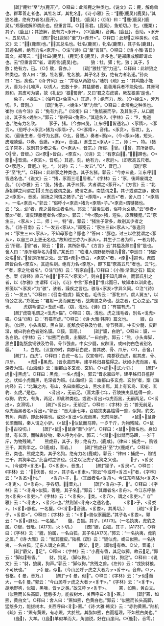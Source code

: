 <!-- { "loadSidebar": true } -->
　　[疏]“鹿牡”至“力{鹿开}”。○释曰：此辨鹿之种类也。《说文》云：鹿，解角兽也。群萃善走者也。其牡名ば，其牝名。《诗·小雅》云：“鹿{鹿吴}{鹿吴}。”其迹名速，绝有力者名{鹿开}。
　　：牡，{鹿吴}；（《诗》曰：“鹿{鹿吴}{鹿吴}。”郑康成解即谓此也。但重言耳。○，音君。{鹿吴}，鱼矩切。）牝，{鹿栗}；其子，{鹿且}；其迹解，绝有力<豕开>。（○{鹿栗}，音栗。{鹿且}，音助。<豕开>，五见切。）
　　[疏]“牡{鹿吴}”至“力<豕开>”。○释曰：此辨之种类也。《说文》云：“，{鹿章}也。”，其总名也。牡名{鹿吴}，牝名{鹿栗}，其子名{鹿且}，其迹名解，绝有力名<豕开>。○注“《诗》曰”至“言耳”。○释曰：《诗·小雅·吉日》篇文。郑笺云：“，牡曰{鹿吴}。{鹿吴}复{鹿吴}，言多也。”是郑康成解即谓此也。云“但重言耳”者，谓再言{鹿吴}也。
　　狼：牡，獾；牝，狼；其子，犭敫；绝有力，迅。（○犭敫，音亦。）
　　[疏]“狼牡”至“力迅”。○释曰：此辨狼之种类也。舍人曰：“狼，牡名獾，牝名狼，其子名犭敫，绝有力者名迅。”孙炎曰：“迅，疾也。”《诗·齐风》云：“并驱从两狼兮。”陆机《疏》云：“其鸣能小能大，善为小儿啼声，以诱人。去数十步，其猛健者，虽善用兵者不能免也。其膏可煎和，其皮可为裘，故《礼记》‘狼蜀膏’，又曰‘君之右虎裘，厥左狼裘’是也。”
　　兔子，<娩生>；（俗呼曰<兔需>。）其迹，；绝有力，欣。（○<娩生>，芳万切。，音刚。）
　　[疏]“兔子，<娩生>”至“力欣”。○释曰：此辨兔之种类也。崔豹《古今注》云：“兔有九孔。”《论衡》曰：“兔舐豪而孕，及其生子，从口而出，其子名<娩生>。”郭云：“俗呼曰<兔需>。”其迹名。《字林》云：“，兔道也。”绝有力名欣。
　　豕子，猪。（今亦曰彘，江东呼，皆通名。）<豕隋>，<豕贲>。（俗呼小<豕贲>猪为<豕隋>子。○<豕隋>，音伟。<豕贲>，音坟）。幺，幼。（最後生者，俗呼为幺豚。○幺，音腰。）奏者<豕р>。（今<豕р>猪，短头，皮理腠蹙。○奏，音腠。<豕р>，音温。）豕生三<豕从>；二，师；一，特。（猪生子常多，故别其少者之名。○<豕从>，音宗。）所寝，曾。（曾，其所卧蓐。○曾，音缯。）四<豕>皆白，<豕亥>。（《诗》云：“有豕白。”，蹄也。○<豕>，音滴。<豕亥>，音垓。）其迹，刻。绝有力，<豕厄>。（即豕高五尺者。○<豕厄>，音厄。）牝，。（《诗》云：“一发五。”○，音巴。）
　　[疏]“豕子”至“牝”。○释曰：此辨豕之种类也。其子名猪。郭云：“今亦曰彘，江东呼，皆通名也。”《说文》云：“猪，豕而三毛居者。”《字林》云：“豕，後蹄废谓之彘。”《小尔雅》云：“彘，猪也。其子曰豚，大者谓之<豕开>。”《方言》云：“北燕朝鲜之间谓之，关东西或谓之彘，或谓之豕。南楚谓之。其子或谓之豚，或谓之<豕奚>，音奚。吴扬之间谓之猪子。”云“<豕隋>，<豕贲>”者，舍人曰：“<豕隋>，一名<豕贲>。”郭云：“俗呼小<豕贲>猪为<豕隋>子。”<豕贲>谓犍猪也。云：“幺，幼”者，豕之最後生者名也。郭云：“最後生者，俗呼为幺豚。”云“奏者<豕р>”者，谓皮理腠蹙者名<豕р>。郭云：“今<豕р>猪，短头，皮理腠蹙。”云“豕生三，<豕从>；二，师；一，特”者，郭云：“猪生子常多，故别其少者之名。”《诗·召南》云：“一发五<豕从>。”郑笺云：“豕生三曰<豕从>。”张逸问曰：“豕生三曰<豕从>，不知母豕也？豚也？”答曰：“豚也，过三以往犹谓之<豕从>，以自三以上更无名也。”故知过三亦为<豕从>。其生子二者为师，一者为特。云“所寝，曾”者，郭云：“曾，其所卧蓐。”《方言》云“其槛及蓐曰曾”是也。舍人曰：“豕所寝草名为曾。”某氏曰：“临淮人谓野猪所寝为曾。”李巡曰：“猪卧处名曾。”曾是所居之处。云“四<豕>皆白，<豕亥>”者，<豕>，蹄也。豕四蹄皆白名<豕亥>。其迹名刻。绝有力名<豕厄>，即下篇“豕高五尺”者也。云“牝，”者，豕之牝者名。○注“《诗》云：‘有豕白。’○释曰：《小雅·渐渐之石》篇文也。案《诗经》直云“白”，不云“<豕亥>”，则白不知几蹄白。而郭氏引之者，以《尔雅》主谓释《诗》，《诗》中言“豕白”惟此而巳，故知本以训此也。郑笺以“<豕亥>”为“骇”，骇者，躁疾之言也。骇与<豕亥>字异义同。○注“《诗》云：‘一发五。’”○释曰：《召南·驺虞》篇文也。毛传云：“豕牝曰。虞人翼五，以待公之发。”郑笺云：“君射一发而翼五者，战禽兽之命也。战之者，仁心之至。”是也。
　　虎窃毛谓之<戋虎>猫。（窃，浅也。《诗》曰：“有猫有虎。”）
　　[疏]“虎窃毛谓之<戋虎>猫”。○释曰：窃，浅也。虎之浅毛者，别名<戋虎>猫。○注“《诗》曰：‘有猫有虎。’”○释曰：《诗·大雅·韩弈》篇文也。
　　貘，白豹。（似熊，小头庳脚，黑白驳，能舐食铜铁及竹骨。骨节强直。中实少髓，皮辟湿，或曰豹白色者别名貘。○貘，音陌。）
　　[疏]“貘，白豹”。○释曰：貘，一名白豹。《字林》云：“似熊而白黄，出蜀郡。”一曰白豹。郭云：“熊，小头庳脚，黑白，能舐食铜铁及竹骨。骨节强直。中实少髓，皮辟湿，或曰豹白色者别名貘。”
　　，白虎。（汉宣帝时，南郡获白虎，兽其皮、骨、爪牙。○，音舍。）
　　[疏]“，白虎”。○释曰：白虎一名。汉宣帝时，南郡获白虎，献其皮、骨、爪牙。
　　<虎>，黑虎。（晋永嘉四年，建平秭归县槛得之。状如小虎而黑，毛深者为班。《山海经》云：幽都山多玄虎、玄豹。○<虎>，式六切。）
　　[疏]“<虎>，黑虎”。○释曰：黑虎，一名<虎>。郭云“晋永嘉四年，建平秭归县槛得之。状如小虎而黑，毛深者为班。《山海经》云：幽都山多玄虎、玄豹”者，案《海内经》云：“北海之内，有山，名曰幽都之山，黑水出焉。其上有玄鸟、玄蛇、玄豹、玄虎。”是也。
　　<豸出>，无前足。（晋太康七年，召陵扶夷县槛得一兽，似狗，豹文，有角，两足，即此种类也。或说<豸出>似虎而黑，无前两足。○<豸出>，女滑切。）
　　[疏]“<豸出>，无前足”。○释曰：《字林》云：“兽无前足，似虎而黑者名<豸出>。”郭云：“晋大康七年，召陵扶夷县槛得一兽，似狗，豹文，有角，两脚，即此种类也。或说<豸出>似虎而黑，无前两足。”
　　<鼠>，鼠身长须而贼，秦人谓之小驴。（<鼠>，似鼠而马蹄，一岁千斤，为物残贼。○<鼠>，古役切。）
　　[疏]“<鼠>，鼠身”至“小驴”。○释曰：<鼠>，兽名也。身如鼠，有长须，而贼害於物，秦人呼为小驴。郭云：“<鼠>，似鼠而马蹄，一岁千斤，为物残贼。”
　　熊虎丑，其子，狗；绝有力，{鹿咸}。（律曰：捕虎一，购钱三千，其狗半之。○{鹿咸}，音岩。）
　　[疏]“熊虎丑”至“力{鹿咸}”。○释曰：丑，类也。熊虎之类，其子名狗。绝有力名{鹿咸}。郭云：“律曰：捕虎一，购钱三千，其狗半之。”此当时之律也。引之以证虎子名狗之义也。
　　子，<豸隶>。（今或呼<豸丕>。○<豸隶>，音曳。）
　　[疏]“狸子，<豸隶>”。○释曰：《字林》云：“，伏兽，似ァ，其子名<豸隶>。”郭云“今或呼<豸丕>”者，《字林》云：“<豸丕>也。”
　　<豸舟>子，。（其雌者名<豸舟>。今江东呼貉为<豸央><豸吏>。○<豸舟>，乎各切。，音丸。）
　　[疏]“<豸舟>子，”。○释曰：《字林》云：“<豸舟>似狐，善睡，其子名。”郭云：“其雌者名<豸舟>。今江东呼貉为<豸央><豸吏>。”《字林》云：“<豸央>，类。<豸穴>，谓之<豸吏>。”《广雅》云：“<豸吏>，<豸穴>也。”然则皆<豸舟>之通名也。
　　<豸>子，<豸娄>。（<豸>豚也，一名獾。○<豸>，音湍。<豸娄>，其禹切。）
　　[疏]“<豸>子，<豸娄>”。○释曰：《字林》云：“<豸>兽似豕而肥。”其子名<豸娄>。郭云：“<豸>豚也，一名獾。”
　　貔，白狐。其子，[A173]。（一名执夷，虎豹之属。○貔，音毗。[A173]，火卜切。）
　　[疏]“貔，白狐。其子，[A173]”。○释曰：《字林》云：“貔，豹属，一名白狐。其子名[A173]。”郭云：“一名执夷，虎豹之属。”《诗·大雅》云：“献其貔皮。”陆机《疏》云：“貔似虎，或曰似熊。一名执夷，一名白狐。辽东人谓之白罴。”
　　麝父，足。（脚似有香。○父，音甫。）
　　[疏]“麝父，足”。○释曰：《字林》云：“小鹿有香，其足似獐，故云足。”郭云：“脚似有香。”
　　豺，狗足。（脚似狗。）
　　[疏]“豺，狗足”。○释曰：《说文》云：“豺，狼属，狗声。”郭云：“脚似狗。”贪残之兽。《左传》云：“戎狄豺狼，不可厌也。”
　　ァ犭曼，似。（今山民呼ァ虎之大者为ァ<豸干>。音岸。○ァ，音枢。犭曼，音万。）
　　[疏]“ァ犭曼，似”。○释曰：《字林》云：“ァ似而大，一名犭曼。”郭云：“今山民呼ァ虎之大者ァ<豸干>。”《字林》云：“<豸干>，胡地野狗，似狐，黑喙，皆ァ之类。”故又呼ァ<豸干>。
　　罴，如熊，黄白文。（似熊而长头高脚，猛憨多力，能拔树木，关西呼曰<豸>罴。）
　　[疏]“罴，如熊，黄白文”。○释曰：舍人曰：“罴如熊，色黄白也。”郭云：“似熊而长头高脚，猛憨多力，能拔树木，关西呼曰<豸>罴。”《诗·大雅·韩奕》云：“赤豹黄罴。”陆机《疏》云：“罴有黄罴，有赤罴，大於熊。其脂如熊，白而粗理，不如熊白美也。”
　　{鹿}，大羊。（{鹿}羊似羊而大，角圆锐，好在山崖间。○{鹿}，音零。）
